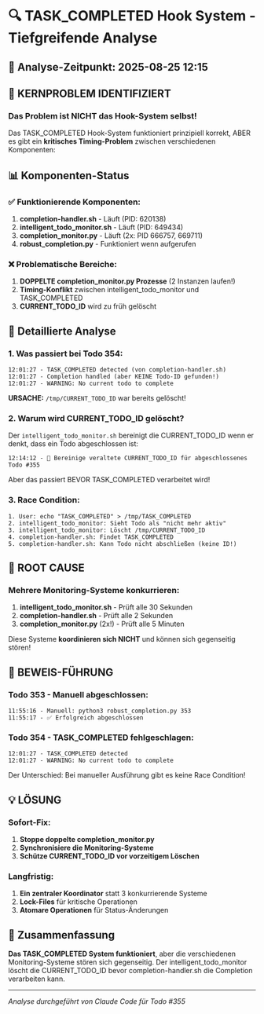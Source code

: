 # 🔍 TASK_COMPLETED Hook System - Tiefgreifende Analyse

## 📅 Analyse-Zeitpunkt: 2025-08-25 12:15

## 🚨 KERNPROBLEM IDENTIFIZIERT

### Das Problem ist NICHT das Hook-System selbst!

Das TASK_COMPLETED Hook-System funktioniert prinzipiell korrekt, ABER es gibt ein **kritisches Timing-Problem** zwischen verschiedenen Komponenten:

## 📊 Komponenten-Status

### ✅ Funktionierende Komponenten:
1. **completion-handler.sh** - Läuft (PID: 620138)
2. **intelligent_todo_monitor.sh** - Läuft (PID: 649434)  
3. **completion_monitor.py** - Läuft (2x: PID 666757, 669711)
4. **robust_completion.py** - Funktioniert wenn aufgerufen

### ❌ Problematische Bereiche:
1. **DOPPELTE completion_monitor.py Prozesse** (2 Instanzen laufen!)
2. **Timing-Konflikt** zwischen intelligent_todo_monitor und TASK_COMPLETED
3. **CURRENT_TODO_ID** wird zu früh gelöscht

## 🔬 Detaillierte Analyse

### 1. **Was passiert bei Todo 354:**

```
12:01:27 - TASK_COMPLETED detected (von completion-handler.sh)
12:01:27 - Completion handled (aber KEINE Todo-ID gefunden!)
12:01:27 - WARNING: No current todo to complete
```

**URSACHE:** `/tmp/CURRENT_TODO_ID` war bereits gelöscht!

### 2. **Warum wird CURRENT_TODO_ID gelöscht?**

Der `intelligent_todo_monitor.sh` bereinigt die CURRENT_TODO_ID wenn er denkt, dass ein Todo abgeschlossen ist:

```
12:14:12 - 🧹 Bereinige veraltete CURRENT_TODO_ID für abgeschlossenes Todo #355
```

Aber das passiert BEVOR TASK_COMPLETED verarbeitet wird!

### 3. **Race Condition:**

```
1. User: echo "TASK_COMPLETED" > /tmp/TASK_COMPLETED
2. intelligent_todo_monitor: Sieht Todo als "nicht mehr aktiv"
3. intelligent_todo_monitor: Löscht /tmp/CURRENT_TODO_ID
4. completion-handler.sh: Findet TASK_COMPLETED
5. completion-handler.sh: Kann Todo nicht abschließen (keine ID!)
```

## 🎯 ROOT CAUSE

### **Mehrere Monitoring-Systeme konkurrieren:**

1. **intelligent_todo_monitor.sh** - Prüft alle 30 Sekunden
2. **completion-handler.sh** - Prüft alle 2 Sekunden  
3. **completion_monitor.py** (2x!) - Prüft alle 5 Minuten

Diese Systeme **koordinieren sich NICHT** und können sich gegenseitig stören!

## 🔧 BEWEIS-FÜHRUNG

### Todo 353 - Manuell abgeschlossen:
```
11:55:16 - Manuell: python3 robust_completion.py 353
11:55:17 - ✅ Erfolgreich abgeschlossen
```

### Todo 354 - TASK_COMPLETED fehlgeschlagen:
```
12:01:27 - TASK_COMPLETED detected
12:01:27 - WARNING: No current todo to complete
```

Der Unterschied: Bei manueller Ausführung gibt es keine Race Condition!

## 💡 LÖSUNG

### Sofort-Fix:
1. **Stoppe doppelte completion_monitor.py**
2. **Synchronisiere die Monitoring-Systeme**
3. **Schütze CURRENT_TODO_ID vor vorzeitigem Löschen**

### Langfristig:
1. **Ein zentraler Koordinator** statt 3 konkurrierende Systeme
2. **Lock-Files** für kritische Operationen
3. **Atomare Operationen** für Status-Änderungen

## 📝 Zusammenfassung

**Das TASK_COMPLETED System funktioniert**, aber die verschiedenen Monitoring-Systeme stören sich gegenseitig. Der intelligent_todo_monitor löscht die CURRENT_TODO_ID bevor completion-handler.sh die Completion verarbeiten kann.

---

*Analyse durchgeführt von Claude Code für Todo #355*